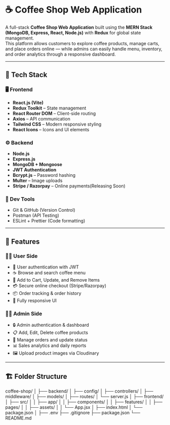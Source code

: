 # ☕ Coffee Shop Web Application

A full-stack **Coffee Shop Web Application** built using the **MERN Stack (MongoDB, Express, React, Node.js)** with **Redux** for global state management.  
This platform allows customers to explore coffee products, manage carts, and place orders online — while admins can easily handle menu, inventory, and order analytics through a responsive dashboard.

---

## 🚀 Tech Stack

### 🖥️ Frontend
- **React.js (Vite)**
- **Redux Toolkit** – State management
- **React Router DOM** – Client-side routing
- **Axios** – API communication
- **Tailwind CSS** – Modern responsive styling
- **React Icons** – Icons and UI elements

### ⚙️ Backend
- **Node.js**
- **Express.js**
- **MongoDB + Mongoose**
- **JWT Authentication**
- **Bcrypt.js** – Password hashing
- **Multer** – Image uploads
- **Stripe / Razorpay** – Online payments(Releasing Soon)

### 🧰 Dev Tools
- Git & GitHub (Version Control)
- Postman (API Testing)
- ESLint + Prettier (Code formatting)

---

## 🧠 Features

### 👨‍💻 User Side
- 🔐 User authentication with JWT
- ☕ Browse and search coffee menu
- 🛒 Add to Cart, Update, and Remove Items
- 💳 Secure online checkout (Stripe/Razorpay)
- 📦 Order tracking & order history
- 📱 Fully responsive UI

### 🧑‍💼 Admin Side
- 🔒 Admin authentication & dashboard
- 📋 Add, Edit, Delete coffee products
- 🧾 Manage orders and update status
- 📊 Sales analytics and daily reports
- 🖼️ Upload product images via Cloudinary

---

## 🏗️ Folder Structure

coffee-shop/
│
├── backend/
│ ├── config/
│ ├── controllers/
│ ├── middleware/
│ ├── models/
│ ├── routes/
│ └── server.js
│
├── frontend/
│ ├── src/
│ │ ├── app/
│ │ ├── components/
│ │ ├── features/
│ │ ├── pages/
│ │ ├── assets/
│ │ └── App.jsx
│ ├── index.html
│ └── package.json
│
├── .env
├── .gitignore
├── package.json
└── README.md

